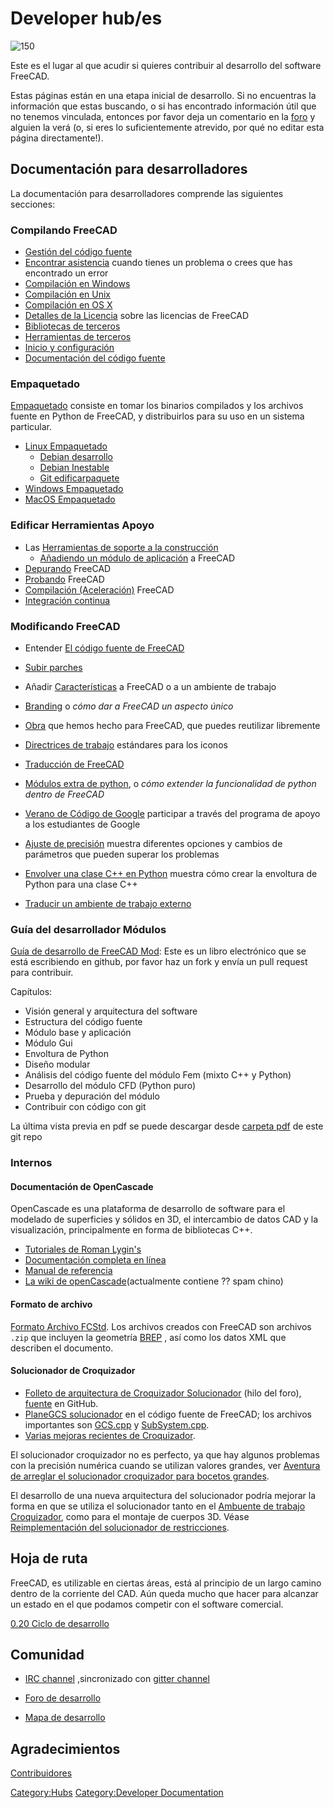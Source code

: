 # Developer hub/es



![150](images/Crystal_Clear_app_tutorials.png )

Este es el lugar al que acudir si quieres contribuir al desarrollo del software FreeCAD.

Estas páginas están en una etapa inicial de desarrollo. Si no encuentras la información que estas buscando, o si has encontrado información útil que no tenemos vinculada, entonces por favor deja un comentario en la [foro](http://forum.freecadweb.org/index.php?sid=5f84150e79db8842e277b042077097ff) y alguien la verá (o, si eres lo suficientemente atrevido, por qué no editar esta página directamente!).

## Documentación para desarrolladores 

La documentación para desarrolladores comprende las siguientes secciones:

### Compilando FreeCAD 

-   [Gestión del código fuente](Source_code_management/es.md)
-   [Encontrar asistencia](Tracker/es.md) cuando tienes un problema o crees que has encontrado un error
-   [Compilación en Windows](CompileOnWindows/es.md)
-   [Compilación en Unix](CompileOnUnix/es.md)
-   [Compilación en OS X](CompileOnMac/es.md)
-   [Detalles de la Licencia](Licence/es.md) sobre las licencias de FreeCAD
-   [Bibliotecas de terceros](Third_Party_Libraries/es.md)
-   [Herramientas de terceros](Third_Party_Tools/es.md)
-   [Inicio y configuración](Start_up_and_Configuration/es.md)
-   [Documentación del código fuente](Source_documentation/es.md)

### Empaquetado

[Empaquetado](Packaging/es.md) consiste en tomar los binarios compilados y los archivos fuente en Python de FreeCAD, y distribuirlos para su uso en un sistema particular.

-   [Linux Empaquetado](Linux_packaging/es.md)
    -   [Debian desarrollo](Debian_development/es.md)
    -   [Debian Inestable](Debian_Unstable/es.md)
    -   [Git edificarpaquete](Git_buildpackage/es.md)
-   [Windows Empaquetado](Windows_packaging/es.md)
-   [MacOS Empaquetado](MacOS_packaging/es.md)

### Edificar Herramientas Apoyo 

-   Las [Herramientas de soporte a la construcción](FreeCAD_Build_Tool/es.md)
    -   [Añadiendo un módulo de aplicación](Workbench_creation/es.md) a FreeCAD
-   [Depurando](Debugging/es.md) FreeCAD
-   [Probando](Testing/es.md) FreeCAD
-   [Compilación (Aceleración)](Compiling_(Speeding_up)/es.md) FreeCAD
-   [Integración continua](Continuous_Integration/es.md)

### Modificando FreeCAD 

-   Entender [El código fuente de FreeCAD](The_FreeCAD_source_code/es.md)
-   [Subir parches](Tracker/es#Subir_parches.md)
-   Añadir [Características](Gui_Command/es.md) a FreeCAD o a un ambiente de trabajo
-   [Branding](Branding/es.md) o *cómo dar a FreeCAD un aspecto único*
-   [Obra](Artwork/es.md) que hemos hecho para FreeCAD, que puedes reutilizar libremente
-   [Directrices de trabajo](Artwork_Guidelines/es.md) estándares para los iconos
-   [Traducción de FreeCAD](Localisation/es.md)
-   [Módulos extra de python](Extra_python_modules/es.md), o *cómo extender la funcionalidad de python dentro de FreeCAD*
-   [Verano de Código de Google](Google_Summer_of_Code/es.md) participar a través del programa de apoyo a los estudiantes de Google
-   [Ajuste de precisión](Fine-tuning/es.md) muestra diferentes opciones y cambios de parámetros que pueden superar los problemas
-   [Envolver una clase C++ en Python](Wrapping_a_Cplusplus_class_in_Python/es.md) muestra cómo crear la envoltura de Python para una clase C++

-   [Traducir un ambiente de trabajo externo](Translating_an_external_workbench/es.md)

### Guía del desarrollador Módulos 

[Guía de desarrollo de FreeCAD Mod](https://github.com/qingfengxia/FreeCAD_Mod_Dev_Guide): Este es un libro electrónico que se está escribiendo en github, por favor haz un fork y envía un pull request para contribuir.

Capítulos:

-   Visión general y arquitectura del software
-   Estructura del código fuente
-   Módulo base y aplicación
-   Módulo Gui
-   Envoltura de Python
-   Diseño modular
-   Análisis del código fuente del módulo Fem (mixto C++ y Python)
-   Desarrollo del módulo CFD (Python puro)
-   Prueba y depuración del módulo
-   Contribuir con código con git

La última vista previa en pdf se puede descargar desde [carpeta pdf](https://github.com/qingfengxia/FreeCAD_Mod_Dev_Guide/tree/master/pdf) de este git repo

### Internos

#### Documentación de OpenCascade 

OpenCascade es una plataforma de desarrollo de software para el modelado de superficies y sólidos en 3D, el intercambio de datos CAD y la visualización, principalmente en forma de bibliotecas C++.

-   [Tutoriales de Roman Lygin\'s](http://opencascade.wikidot.com/romansarticles)
-   [Documentación completa en línea](https://dev.opencascade.org/cdoc/overview/html/index.html)
-   [Manual de referencia](https://dev.opencascade.org/doc/refman/html/index.html)
-   [La wiki de openCascade](http://opencascade.wikidot.com)(actualmente contiene ?? spam chino)

#### Formato de archivo 

[Formato Archivo FCStd](File_Format_FCStd/es.md). Los archivos creados con FreeCAD son archivos `.zip` que incluyen la geometría [BREP](https://en.wikipedia.org/wiki/Boundary_representation) , así como los datos XML que describen el documento.

#### Solucionador de Croquizador 

-   [Folleto de arquitectura de Croquizador Solucionador](https://forum.freecadweb.org/viewtopic.php?f=10&t=36355) (hilo del foro), [fuente](https://github.com/abdullahtahiriyo/FreeCADBooks/tree/master/FreeCAD_Solver_Architecture) en GitHub.
-   [PlaneGCS solucionador](https://github.com/FreeCAD/FreeCAD/blob/master/src/Mod/Sketcher/App/planegcs/) en el código fuente de FreeCAD; los archivos importantes son [GCS.cpp](https://github.com/FreeCAD/FreeCAD/blob/master/src/Mod/Sketcher/App/planegcs/GCS.cpp) y [SubSystem.cpp](https://github.com/FreeCAD/FreeCAD/blob/master/src/Mod/Sketcher/App/planegcs/SubSystem.cpp).
-   [Varias mejoras recientes de Croquizador](https://forum.freecadweb.org/viewtopic.php?f=9&t=29192).

El solucionador croquizador no es perfecto, ya que hay algunos problemas con la precisión numérica cuando se utilizan valores grandes, ver [Aventura de arreglar el solucionador croquizador para bocetos grandes](https://forum.freecadweb.org/viewtopic.php?f=10&t=40502).

El desarrollo de una nueva arquitectura del solucionador podría mejorar la forma en que se utiliza el solucionador tanto en el [Ambuente de trabajo Croquizador](Sketcher_Workbench/es.md), como para el montaje de cuerpos 3D. Véase [Reimplementación del solucionador de restricciones](https://forum.freecadweb.org/viewtopic.php?f=20&t=40525).

## Hoja de ruta 

FreeCAD, es utilizable en ciertas áreas, está al principio de un largo camino dentro de la corriente del CAD. Aún queda mucho que hacer para alcanzar un estado en el que podamos competir con el software comercial.

[0.20 Ciclo de desarrollo](0.20_Development_Cycle.md)

## Comunidad

-   [IRC channel](irc://chat.freenode.net/freecad) ,sincronizado con [gitter channel](https://gitter.im/FreeCAD/FreeCAD)
-   [Foro de desarrollo](https://forum.freecadweb.org/viewforum.php?f=6)

-   [Mapa de desarrollo](Development_roadmap/es.md)

## Agradecimientos

[Contribuidores](Contributors/es.md)




[Category:Hubs](Category:Hubs.md) [Category:Developer Documentation](Category:Developer_Documentation.md)
